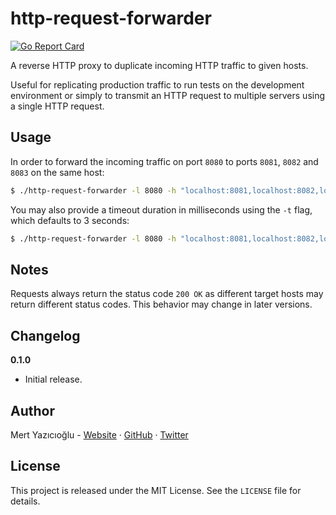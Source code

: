 # http-request-forwarder

[![Go Report Card](https://goreportcard.com/badge/github.com/merty/http-request-forwarder)](https://goreportcard.com/report/github.com/merty/http-request-forwarder)

A reverse HTTP proxy to duplicate incoming HTTP traffic to given hosts.

Useful for replicating production traffic to run tests on the development environment or simply to transmit an HTTP request to multiple servers using a single HTTP request.

## Usage

In order to forward the incoming traffic on port `8080` to ports `8081`, `8082` and `8083` on the same host:

```bash
$ ./http-request-forwarder -l 8080 -h "localhost:8081,localhost:8082,localhost:8083"
```

You may also provide a timeout duration in milliseconds using the `-t` flag, which defaults to 3 seconds:

```bash
$ ./http-request-forwarder -l 8080 -h "localhost:8081,localhost:8082,localhost:8083" -t 1000
```

## Notes

Requests always return the status code `200 OK` as different target hosts may return different status codes. This behavior may change in later versions.

## Changelog

**0.1.0**

* Initial release.

## Author

Mert Yazıcıoğlu - [Website](https://mertyazicioglu.com) &middot; [GitHub](https://github.com/merty) &middot; [Twitter](https://twitter.com/_mert)

## License

This project is released under the MIT License. See the `LICENSE` file for details.